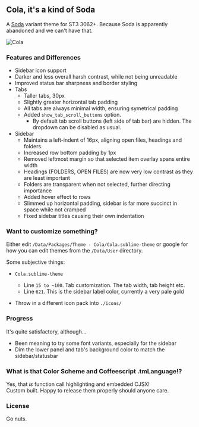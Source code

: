 ## Cola, it's a kind of Soda

A [Soda](https://github.com/buymeasoda/soda-theme) variant theme for ST3 3062+.
Because Soda is apparently abandoned and we can't have that.

![Cola](http://i.imgur.com/zj6q7yS.png)

### Features and Differences
- Sidebar icon support
- Darker and less overall harsh contrast, while not being unreadable
- Improved status bar sharpness and border styling
- Tabs
	- Taller tabs, 30px
	- Slightly greater horizontal tab padding
	- All tabs are always minimal width, ensuring symetrical padding
	- Added `show_tab_scroll_buttons` option.
		- By default tab scroll buttons (left side of tab bar) are hidden. The dropdown can be disabled as usual.
- Sidebar
	- Maintains a left-indent of 16px, aligning open files, headings and folders.
	- Increased row bottom padding by 1px
	- Removed leftmost margin so that selected item overlay spans entire width
	- Headings (FOLDERS, OPEN FILES) are now very low contrast as they are least important
	- Folders are transparent when not selected, further directing importance
	- Added hover effect to rows
	- Slimmed up horizontal padding, sidebar is far more succinct in space while not cramped
	- Fixed sidebar titles causing their own indentation


### Want to customize something?

Either edit `/Data/Packages/Theme - Cola/Cola.sublime-theme` or google for how you can edit themes from the `/Data/User` directory.

Some subjective things:

- `Cola.sublime-theme`
	- Line `15 to ~100`. Tab customization. The tab width, tab height etc.
	- Line `621`. This is the sidebar label color, currently a very pale gold

- Throw in a different icon pack into `./icons/`

### Progress

It's quite satisfactory, although...

- Been meaning to try some font variants, especially for the sidebar
- Dim the lower panel and tab's background color to match the sidebar/statusbar


### What is that Color Scheme and Coffeescript .tmLanguage!?

Yes, that *is* function call highlighting and embedded CJSX!  
Custom built. Happy to release them properly should anyone care.

### License

Go nuts.